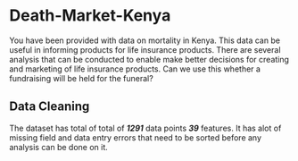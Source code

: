 # Death-Market-Kenya

You have been provided with data on mortality in Kenya. This data can be useful in informing products for life insurance products. There are several analysis that can be conducted to enable make better decisions for creating and marketing of life insurance products.
Can we use this whether a fundraising will be held for the funeral? 

## Data Cleaning
The dataset has total of total of ***1291*** data points ***39*** features. It has alot of missing field and data entry errors that need to be sorted before any analysis can be done on it.




